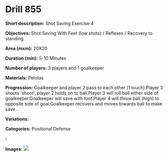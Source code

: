 # Drill 855

**Short description:**
Shot Saving Exercise 4

**Objectives:**
Shot Saving With Feet (low shots) / Reflexes / Recovery to standing

**Area (mxm):**
20X20

**Duration (min):**
5-10 Minutes

**Number of players:**
3 players and 1 goalkeeper

**Materials:**
Pelotas

**Progression:**
Goalkeeper and player 2 pass to each other (1 touch).Player 3 shouts 'shoot', player 2 holds on to ball.Player 3 will roll ball either side of goalkeeper.Goalkeeper will save with foot.Player 4 will throw ball (high) to opposite side of goal.Goalkeeper recovers and moves towards ball to make save .

**Variations:**


**Categories:**
Positional Defense

**:**


**Images:**
![](https://www.coachingfutsal.com/\images\c5302f0616cf2000ceeaa327833c65c4d3dddbd8d5f66c012ec24b58fc16b586f8aee13c72ca98b701218182325f27a11e9588f2281dcbe7807cec20dba5e4fe5045e03b66ff4.png)

